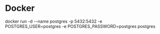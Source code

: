 

# Docker

docker run -d --name postgres -p 5432:5432 -e POSTGRES_USER=postgres -e POSTGRES_PASSWORD=postgres postgres